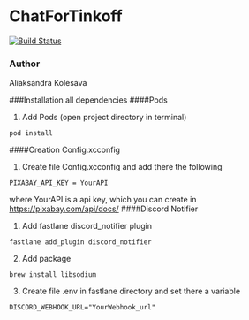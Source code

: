# ChatForTinkoff

[![Build Status](https://travis-ci.com/aliaksandra-kolesava/ChatForTinkoff.svg?branch=homework-13)](https://travis-ci.com/aliaksandra-kolesava/ChatForTinkoff)

### Author
Aliaksandra Kolesava

###Installation all dependencies
####Pods
1. Add Pods (open project directory in terminal)
```
pod install
```
####Creation Config.xcconfig
1. Create file Config.xcconfig and add there the following
```
PIXABAY_API_KEY = YourAPI
```
where YourAPI is a api key, which you can create in https://pixabay.com/api/docs/
####Discord Notifier
1. Add fastlane discord_notifier plugin
```
fastlane add_plugin discord_notifier
```
2. Add package
```
brew install libsodium
```
3. Create file .env in fastlane directory and set there a variable
```
DISCORD_WEBHOOK_URL="YourWebhook_url"
```
